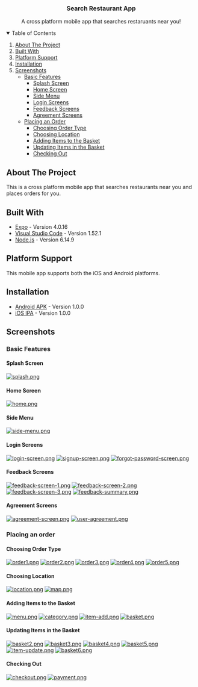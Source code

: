 <p align="center">
  <h3 align="center">Search Restaurant App</h3>
  <p align="center">
    A cross platform mobile app that searches restaruants near you!
  </p>
</p>

<details open="open">
  <summary>Table of Contents</summary>
  <ol>
    <li>
      <a href="#about-the-project">About The Project</a>
    </li>
    <li>
      <a href="#built-with">Built With</a>
    </li>
    <li>
      <a href="#platform-support">Platform Support</a>
    </li>
    <li>
      <a href="#installation">Installation</a>
    </li>
    <li>
      <a href="#screenshots">Screenshots</a>
      <ul>
        <li>
          <a href="#basic-features">Basic Features</a>
           <ul><li><a href="#splash-screen">Splash Screen</a></li></ul>
          <ul><li><a href="#home-screen">Home Screen</a></li></ul>
          <ul><li><a href="#side-menu">Side Menu</a></li></ul>
          <ul><li><a href="#login-screens">Login Screens</a></li></ul>
          <ul><li><a href="#feedback-screens">Feedback Screens</a></li></ul>
          <ul><li><a href="#agreement-screens">Agreement Screens</a></li></ul>
        </li>
      </ul>
      <ul>
        <li>
          <a href="#placing-an-order">Placing an Order</a>
          <ul><li><a href="#choosing-order-type">Choosing Order Type</a></li></ul>
          <ul><li><a href="#choosing-location">Choosing Location</a></li></ul>
          <ul><li><a href="#adding-items-to-the-basket">Adding Items to the Basket</a></li></ul>
          <ul><li><a href="#updating-items-in-the-basket">Updating Items in the Basket</a></li></ul>
          <ul><li><a href="#checking-out">Checking Out</a></li></ul>
        </li>
      </ul>
    </li>
  </ol>
</details>

## About The Project

This is a cross platform mobile app that searches restaurants near you and places orders for you.

## Built With

- [Expo](https://expo.io/) - Version 4.0.16
- [Visual Studio Code](https://code.visualstudio.com/) - Version 1.52.1
- [Node.js](https://nodejs.org/en/) - Version 6.14.9

## Platform Support

This mobile app supports both the iOS and Android platforms.

## Installation

- [Android APK](https://drive.google.com/file/d/1xzS49s4ekJ4TFnlu2f1Cn2YBP2xW7o8l/view?usp=sharing) - Version 1.0.0
- [iOS IPA](https://drive.google.com/file/d/1YU4T-Nw_HTL2S11QPdzNJR3-NVpG9KOd/view?usp=sharing) - Version 1.0.0

## Screenshots

### Basic Features

#### Splash Screen

[![splash.png](https://i.postimg.cc/BQ1LWpg3/splash.png)](https://postimg.cc/6yt5ndgb)

#### Home Screen

[![home.png](https://i.postimg.cc/NjqyQXJH/home.png)](https://postimg.cc/8j4kH7Vp)

#### Side Menu

[![side-menu.png](https://i.postimg.cc/qqWNh6pW/side-menu.png)](https://postimg.cc/CnHh91B4)

#### Login Screens

[![login-screen.png](https://i.postimg.cc/yd0njyR7/login-screen.png)](https://postimg.cc/ZBKrK3jQ)
[![signup-screen.png](https://i.postimg.cc/Wzj8Hqmg/signup-screen.png)](https://postimg.cc/62jC73mp)
[![forgot-password-screen.png](https://i.postimg.cc/L5BC934x/forgot-password-screen.png)](https://postimg.cc/XBqcxFC5)

#### Feedback Screens

[![feedback-screen-1.png](https://i.postimg.cc/DynpCH5H/feedback-screen-1.png)](https://postimg.cc/rzZ9shBN)
[![feedback-screen-2.png](https://i.postimg.cc/7ZLs4zFN/feedback-screen-2.png)](https://postimg.cc/kBkFF2XV)
[![feedback-screen-3.png](https://i.postimg.cc/jdcgBcF5/feedback-screen-3.png)](https://postimg.cc/4mKQ96Zk)
[![feedback-summary.png](https://i.postimg.cc/Kzvkdy9p/feedback-summary.png)](https://postimg.cc/d7pVygcG)

#### Agreement Screens

[![agreement-screen.png](https://i.postimg.cc/HLc6cgsc/agreement-screen.png)](https://postimg.cc/B83TkRF4)
[![user-agreement.png](https://i.postimg.cc/HLqBbhVS/user-agreement.png)](https://postimg.cc/VSFq849M)

### Placing an order

#### Choosing Order Type

[![order1.png](https://i.postimg.cc/C1PB06Xh/order1.png)](https://postimg.cc/njmcYTng)
[![order2.png](https://i.postimg.cc/P5YwDypy/order2.png)](https://postimg.cc/4Y4ykz1H)
[![order3.png](https://i.postimg.cc/zfkHtfkR/order3.png)](https://postimg.cc/Lqnsh2wH)
[![order4.png](https://i.postimg.cc/s2zZ4W5r/order4.png)](https://postimg.cc/xXsC0csx)
[![order5.png](https://i.postimg.cc/X7T5XmJX/order5.png)](https://postimg.cc/tYNJMrFH)

#### Choosing Location

[![location.png](https://i.postimg.cc/RhW3ZLxc/location.png)](https://postimg.cc/1VZRW6tt)
[![map.png](https://i.postimg.cc/MZLMrN1t/map.png)](https://postimg.cc/t7h4srSV)

#### Adding Items to the Basket

[![menu.png](https://i.postimg.cc/BQ8DS4Jd/menu.png)](https://postimg.cc/SJhjV02r)
[![category.png](https://i.postimg.cc/66bnxyxr/category.png)](https://postimg.cc/Thmpr2w1)
[![item-add.png](https://i.postimg.cc/YCW13kV1/item-add.png)](https://postimg.cc/18ynRxyt)
[![basket.png](https://i.postimg.cc/9MJTMfRj/basket.png)](https://postimg.cc/zbH328Fd)

#### Updating Items in the Basket

[![basket2.png](https://i.postimg.cc/7hhzTy0J/basket2.png)](https://postimg.cc/8f8cq9yT)
[![basket3.png](https://i.postimg.cc/XqPCfDkH/basket3.png)](https://postimg.cc/SYWRqd5C)
[![basket4.png](https://i.postimg.cc/FR93NSKZ/basket4.png)](https://postimg.cc/B8VXCXHL)
[![basket5.png](https://i.postimg.cc/yNhcMj7x/basket5.png)](https://postimg.cc/TywKmrLv)
[![item-update.png](https://i.postimg.cc/SN56CjZS/item-update.png)](https://postimg.cc/7f3JyP8d)
[![basket6.png](https://i.postimg.cc/Bvf27k9R/basket6.png)](https://postimg.cc/bZLGs6vR)

#### Checking Out

[![checkout.png](https://i.postimg.cc/RVq1WwLp/checkout.png)](https://postimg.cc/hfWQwzwV)
[![payment.png](https://i.postimg.cc/05Vd5VDJ/payment.png)](https://postimg.cc/MXjjdbsW)
